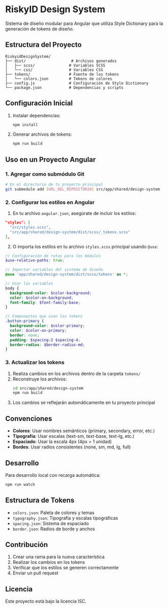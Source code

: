 # RiskyID Design System

Sistema de diseño modular para Angular que utiliza Style Dictionary para la generación de tokens de diseño.

## Estructura del Proyecto

```
RiskyidDesignSystem/
├── dist/                    # Archivos generados
│   ├── scss/               # Variables SCSS
│   └── css/                # Variables CSS
├── tokens/                 # Fuente de los tokens
│   └── colors.json         # Tokens de colores
├── config.js               # Configuración de Style Dictionary
└── package.json            # Dependencias y scripts
```

## Configuración Inicial

1. Instalar dependencias:
   ```bash
   npm install
   ```

2. Generar archivos de tokens:
   ```bash
   npm run build
   ```

## Uso en un Proyecto Angular

### 1. Agregar como submódulo Git

```bash
# En el directorio de tu proyecto principal
git submodule add [URL_DEL_REPOSITORIO] src/app/shared/design-system
```

### 2. Configurar los estilos en Angular

1. En tu archivo `angular.json`, asegúrate de incluir los estilos:

```json
"styles": [
  "src/styles.scss",
  "src/app/shared/design-system/dist/scss/_tokens.scss"
],
```

2. O importa los estilos en tu archivo `styles.scss` principal usando `@use`:

```scss
// Configuración de rutas para los módulos
$use-relative-paths: true;

// Importar variables del sistema de diseño
@use 'app/shared/design-system/dist/scss/tokens' as *;

// Usar las variables
body {
  background-color: $color-background;
  color: $color-on-background;
  font-family: $font-family-base;
}

// Componentes que usan los tokens
.button-primary {
  background-color: $color-primary;
  color: $color-on-primary;
  border: none;
  padding: $spacing-2 $spacing-4;
  border-radius: $border-radius-md;
}
```

### 3. Actualizar los tokens

1. Realiza cambios en los archivos dentro de la carpeta `tokens/`
2. Reconstruye los archivos:
   ```bash
   cd src/app/shared/design-system
   npm run build
   ```
3. Los cambios se reflejarán automáticamente en tu proyecto principal

## Convenciones

- **Colores**: Usar nombres semánticos (primary, secondary, error, etc.)
- **Tipografía**: Usar escalas (text-sm, text-base, text-lg, etc.)
- **Espaciado**: Usar la escala 4px (4px = 1 unidad)
- **Bordes**: Usar radios consistentes (none, sm, md, lg, full)

## Desarrollo

Para desarrollo local con recarga automática:

```bash
npm run watch
```

## Estructura de Tokens

- `colors.json`: Paleta de colores y temas
- `typography.json`: Tipografía y escalas tipográficas
- `spacing.json`: Sistema de espaciado
- `border.json`: Radios de borde y anchos

## Contribución

1. Crear una rama para la nueva característica
2. Realizar los cambios en los tokens
3. Verificar que los estilos se generen correctamente
4. Enviar un pull request

## Licencia

Este proyecto está bajo la licencia ISC.
